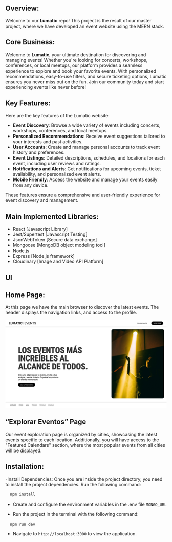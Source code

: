 ## Overview:

Welcome to our **Lumatic** repo! This project is the result of our master project, where we have developed an event website using the MERN stack.

## Core Business:

Welcome to **Lumatic**, your ultimate destination for discovering and managing events! Whether you're looking for concerts, workshops, conferences, or local meetups, our platform provides a seamless experience to explore and book your favorite events. With personalized recommendations, easy-to-use filters, and secure ticketing options, Lumatic ensures you never miss out on the fun. Join our community today and start experiencing events like never before!

## Key Features: 

Here are the key features of the Lumatic website:

- **Event Discovery**: Browse a wide variety of events including concerts, workshops, conferences, and local meetups.
- **Personalized Recommendations**: Receive event suggestions tailored to your interests and past activities.
- **User Accounts**: Create and manage personal accounts to track event history and preferences.
- **Event Listings**: Detailed descriptions, schedules, and locations for each event, including user reviews and ratings.
- **Notifications and Alerts**: Get notifications for upcoming events, ticket availability, and personalized event alerts.
- **Mobile Friendly**: Access the website and manage your events easily from any device.
  
These features ensure a comprehensive and user-friendly experience for event discovery and management.

## Main Implemented Libraries:

*	React [Javascript Library]
*	Jest/Supertest [Javascript Testing]
*	JsonWebToken [Secure data exchange]
*	Mongoose [MongoDB object modeling tool]
*	Node.js 
*	Express [Node.js framework]
*	Cloudinary [Image and Video API Platform]

## UI

## Home Page: 

At this page we have the main browser to discover the latest events. 
The header displays the navigation links, and access to the profile.

![](https://github.com/nds-fsd/luma/blob/main/home.png)
 
## “Explorar Eventos” Page

Our event exploration page is organized by cities, showcasing the latest events specific to each location. Additionally, you will have access to the "Featured Calendars" section, where the most popular events from all cities will be displayed.

## Installation:

-Install Dependencies:
Once you are inside the project directory, you need to install the project dependencies. Run the following command:
```bash
  npm install

```

- Create and configure the environment variables in the .env file
`MONGO_URL`

- Run the project in the terminal with the following command:
```bash
  npm run dev

```
- Navigate to `http://localhost:3000` to view the application.
